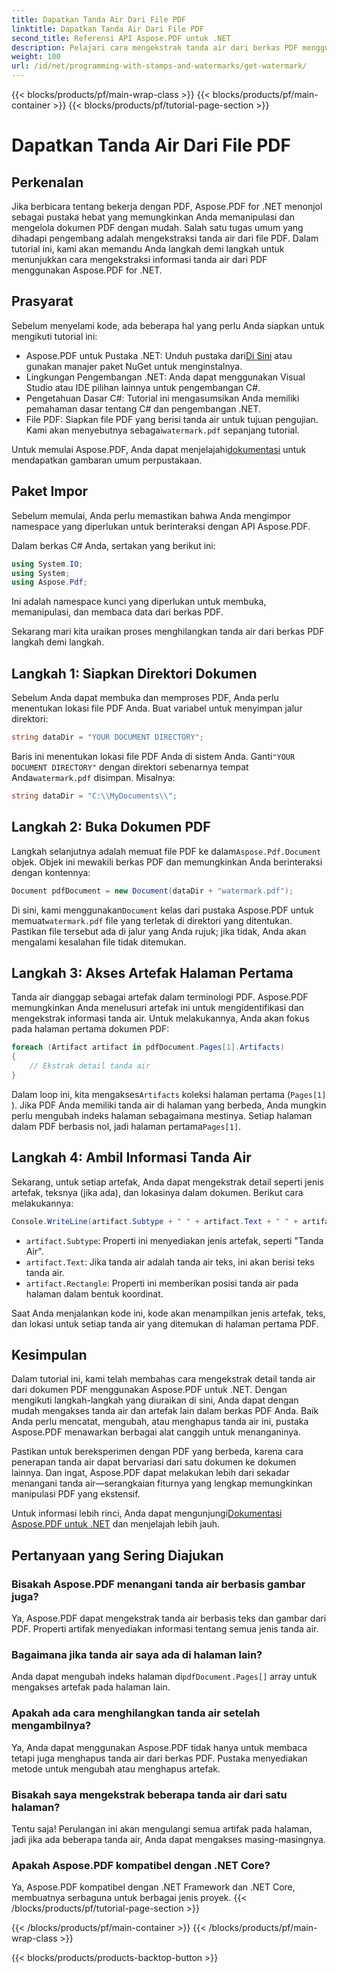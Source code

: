 ```yaml
---
title: Dapatkan Tanda Air Dari File PDF
linktitle: Dapatkan Tanda Air Dari File PDF
second_title: Referensi API Aspose.PDF untuk .NET
description: Pelajari cara mengekstrak tanda air dari berkas PDF menggunakan Aspose.PDF for .NET dengan panduan langkah demi langkah. Tutorial terperinci untuk mengekstrak tanda air.
weight: 100
url: /id/net/programming-with-stamps-and-watermarks/get-watermark/
---
```


{{< blocks/products/pf/main-wrap-class >}}
{{< blocks/products/pf/main-container >}}
{{< blocks/products/pf/tutorial-page-section >}}

# Dapatkan Tanda Air Dari File PDF

## Perkenalan

Jika berbicara tentang bekerja dengan PDF, Aspose.PDF for .NET menonjol sebagai pustaka hebat yang memungkinkan Anda memanipulasi dan mengelola dokumen PDF dengan mudah. Salah satu tugas umum yang dihadapi pengembang adalah mengekstraksi tanda air dari file PDF. Dalam tutorial ini, kami akan memandu Anda langkah demi langkah untuk menunjukkan cara mengekstraksi informasi tanda air dari PDF menggunakan Aspose.PDF for .NET.

## Prasyarat

Sebelum menyelami kode, ada beberapa hal yang perlu Anda siapkan untuk mengikuti tutorial ini:

-  Aspose.PDF untuk Pustaka .NET: Unduh pustaka dari[Di Sini](https://releases.aspose.com/pdf/net/) atau gunakan manajer paket NuGet untuk menginstalnya.
- Lingkungan Pengembangan .NET: Anda dapat menggunakan Visual Studio atau IDE pilihan lainnya untuk pengembangan C#.
- Pengetahuan Dasar C#: Tutorial ini mengasumsikan Anda memiliki pemahaman dasar tentang C# dan pengembangan .NET.
-  File PDF: Siapkan file PDF yang berisi tanda air untuk tujuan pengujian. Kami akan menyebutnya sebagai`watermark.pdf` sepanjang tutorial.

 Untuk memulai Aspose.PDF, Anda dapat menjelajahi[dokumentasi](https://reference.aspose.com/pdf/net/) untuk mendapatkan gambaran umum perpustakaan.

## Paket Impor

Sebelum memulai, Anda perlu memastikan bahwa Anda mengimpor namespace yang diperlukan untuk berinteraksi dengan API Aspose.PDF. 

Dalam berkas C# Anda, sertakan yang berikut ini:

```csharp
using System.IO;
using System;
using Aspose.Pdf;
```

Ini adalah namespace kunci yang diperlukan untuk membuka, memanipulasi, dan membaca data dari berkas PDF.

Sekarang mari kita uraikan proses menghilangkan tanda air dari berkas PDF langkah demi langkah.

## Langkah 1: Siapkan Direktori Dokumen

Sebelum Anda dapat membuka dan memproses PDF, Anda perlu menentukan lokasi file PDF Anda. Buat variabel untuk menyimpan jalur direktori:

```csharp
string dataDir = "YOUR DOCUMENT DIRECTORY";
```

 Baris ini menentukan lokasi file PDF Anda di sistem Anda. Ganti`"YOUR DOCUMENT DIRECTORY"` dengan direktori sebenarnya tempat Anda`watermark.pdf` disimpan. Misalnya:

```csharp
string dataDir = "C:\\MyDocuments\\";
```

## Langkah 2: Buka Dokumen PDF

 Langkah selanjutnya adalah memuat file PDF ke dalam`Aspose.Pdf.Document` objek. Objek ini mewakili berkas PDF dan memungkinkan Anda berinteraksi dengan kontennya:

```csharp
Document pdfDocument = new Document(dataDir + "watermark.pdf");
```

 Di sini, kami menggunakan`Document` kelas dari pustaka Aspose.PDF untuk memuat`watermark.pdf` file yang terletak di direktori yang ditentukan. Pastikan file tersebut ada di jalur yang Anda rujuk; jika tidak, Anda akan mengalami kesalahan file tidak ditemukan.

## Langkah 3: Akses Artefak Halaman Pertama

Tanda air dianggap sebagai artefak dalam terminologi PDF. Aspose.PDF memungkinkan Anda menelusuri artefak ini untuk mengidentifikasi dan mengekstrak informasi tanda air. Untuk melakukannya, Anda akan fokus pada halaman pertama dokumen PDF:

```csharp
foreach (Artifact artifact in pdfDocument.Pages[1].Artifacts)
{
    // Ekstrak detail tanda air
}
```

 Dalam loop ini, kita mengakses`Artifacts` koleksi halaman pertama (`Pages[1]` ). Jika PDF Anda memiliki tanda air di halaman yang berbeda, Anda mungkin perlu mengubah indeks halaman sebagaimana mestinya. Setiap halaman dalam PDF berbasis nol, jadi halaman pertama`Pages[1]`.

## Langkah 4: Ambil Informasi Tanda Air

Sekarang, untuk setiap artefak, Anda dapat mengekstrak detail seperti jenis artefak, teksnya (jika ada), dan lokasinya dalam dokumen. Berikut cara melakukannya:

```csharp
Console.WriteLine(artifact.Subtype + " " + artifact.Text + " " + artifact.Rectangle);
```

- `artifact.Subtype`: Properti ini menyediakan jenis artefak, seperti "Tanda Air".
- `artifact.Text`: Jika tanda air adalah tanda air teks, ini akan berisi teks tanda air.
- `artifact.Rectangle`: Properti ini memberikan posisi tanda air pada halaman dalam bentuk koordinat.

Saat Anda menjalankan kode ini, kode akan menampilkan jenis artefak, teks, dan lokasi untuk setiap tanda air yang ditemukan di halaman pertama PDF.

## Kesimpulan

Dalam tutorial ini, kami telah membahas cara mengekstrak detail tanda air dari dokumen PDF menggunakan Aspose.PDF untuk .NET. Dengan mengikuti langkah-langkah yang diuraikan di sini, Anda dapat dengan mudah mengakses tanda air dan artefak lain dalam berkas PDF Anda. Baik Anda perlu mencatat, mengubah, atau menghapus tanda air ini, pustaka Aspose.PDF menawarkan berbagai alat canggih untuk menanganinya.

Pastikan untuk bereksperimen dengan PDF yang berbeda, karena cara penerapan tanda air dapat bervariasi dari satu dokumen ke dokumen lainnya. Dan ingat, Aspose.PDF dapat melakukan lebih dari sekadar menangani tanda air—serangkaian fiturnya yang lengkap memungkinkan manipulasi PDF yang ekstensif.

 Untuk informasi lebih rinci, Anda dapat mengunjungi[Dokumentasi Aspose.PDF untuk .NET](https://reference.aspose.com/pdf/net/) dan menjelajah lebih jauh.

## Pertanyaan yang Sering Diajukan

### Bisakah Aspose.PDF menangani tanda air berbasis gambar juga?
Ya, Aspose.PDF dapat mengekstrak tanda air berbasis teks dan gambar dari PDF. Properti artifak menyediakan informasi tentang semua jenis tanda air.

### Bagaimana jika tanda air saya ada di halaman lain?
 Anda dapat mengubah indeks halaman di`pdfDocument.Pages[]` array untuk mengakses artefak pada halaman lain.

### Apakah ada cara menghilangkan tanda air setelah mengambilnya?
Ya, Anda dapat menggunakan Aspose.PDF tidak hanya untuk membaca tetapi juga menghapus tanda air dari berkas PDF. Pustaka menyediakan metode untuk mengubah atau menghapus artefak.

### Bisakah saya mengekstrak beberapa tanda air dari satu halaman?
Tentu saja! Perulangan ini akan mengulangi semua artifak pada halaman, jadi jika ada beberapa tanda air, Anda dapat mengakses masing-masingnya.

### Apakah Aspose.PDF kompatibel dengan .NET Core?
Ya, Aspose.PDF kompatibel dengan .NET Framework dan .NET Core, membuatnya serbaguna untuk berbagai jenis proyek.
{{< /blocks/products/pf/tutorial-page-section >}}

{{< /blocks/products/pf/main-container >}}
{{< /blocks/products/pf/main-wrap-class >}}

{{< blocks/products/products-backtop-button >}}
